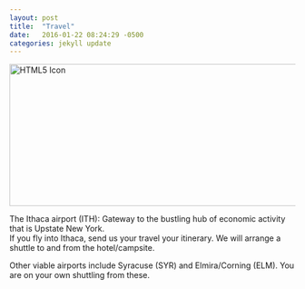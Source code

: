 ```yaml
---
layout: post
title:  "Travel"
date:   2016-01-22 08:24:29 -0500
categories: jekyll update
---
```


<img src="{{ site.baseurl }}/images/ithaca.jpeg" alt="HTML5 Icon" style="width:700px;height:250px;">  

The Ithaca airport (ITH): Gateway to the bustling hub of economic activity that is Upstate New York.  
If you fly into Ithaca, send us your travel your itinerary. We will arrange a shuttle to and from the hotel/campsite.  

Other viable airports include Syracuse (SYR) and Elmira/Corning (ELM). You are on your own shuttling from these.
